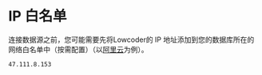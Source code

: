 # IP 白名单

连接数据源之前，您可能需要先将Lowcoder的 IP 地址添加到您的数据库所在的网络白名单中（按需配置）（以[阿里云](https://help.aliyun.com/document_detail/96118.htm?spm=a2c4g.11186623.0.0.2ce56c614Ov3lC#concept-rpj-hs4-ydb)为例）。

```plain
47.111.8.153
```
